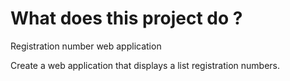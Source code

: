 # What does this project do ?
Registration number web application


Create a web application that displays a list registration numbers. 